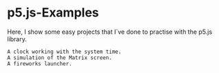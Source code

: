 # p5.js-Examples

Here, I show some easy projects that I´ve done to practise with the p5.js library.

	A clock working with the system time.
	A simulation of the Matrix screen.
	A fireworks launcher.
